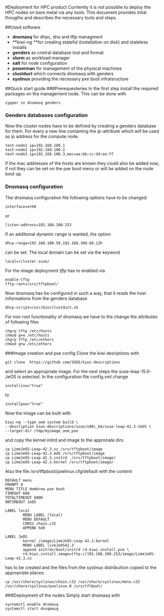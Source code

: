 #Deployment for HPC product
Currtently it is not possible to deploy the HPC nodes on bare metal via any tools. This document provides intial thougths and describes the necessary tools and steps.

##Used software

   * **dnsmasq** for dhpc, dns and tftp managment
   * **kiwi-ng **for creating stateful (installation on disk) and stateless installs
   * **genders** as cnetral database tool and format
   * **slurm** as workload manager
   * **salt** for node configuration
   * **powerman** for management of the physical machines
   * **clustduct** which connects dnsmasq with genders
   * **syslinux** providing the necessary pxe boot infratsructure

##Quick start guide
###Prerequesteries
In the first step install the required packages on the management node. This can be done with
```
zypper in dnsmasq genders
```
### Genders databases configuration
Now the cluster nodes have to be defined by creating a genders database for them. For every a new line containing the *ip*-attribute which will be used as ip address for the compute node.
```
test-node1 ip=192.168.100.1
test-node2 ip=192.168.100.2
test-node3 ip=192.168.100.3,mac=aa:bb:cc:dd:ee:ff
```
If the mac addresses of the hosts are known they could also be added now, if not they can be set on the pxe boot menu or will be added on the node boot up.

### Dnsmasq configuration
The dnsmasq configuration file following options have to be changed:
```
interface=eth0
```
or 
```
listen-address=192.168.100.253
```
If an additional dynamic range is wanted, the option 
```
dhcp-range=192.168.100.50,192.168.100.60,12h
```
can be set.
The local domain can be set via the keyword 
```
local=/cluster.suse/
```
For the image deployment *tftp* has to enabled via
```
enable-tftp
tftp-root=/srv/tftpboot/
```
Now dnsmasq has be configured in such a way, that it reads the host informations from the genders database
```
dhcp-script=/usr/bin/clustduct.sh
```
For non root functionality of dnsmasq we have to the change the attributes of following files
```
chgrp tftp /etc/hosts
chmod g+w /etc/hosts
chgrp tftp /etc/ethers
chmod g+w /etc/ethers
```
###Image creation and pxe config
Clone the kiwi desriptions with
```
git clone  https://github.com/SUSE/kiwi-descriptions
```
and select an appropriate image. For the next steps the suse-leap-15.0-JeOS is selected. In the
configuration file config.xml change 
```
installiso="true"
``` 
to 
```
installpxe="true"
```
Now the image can be built with
```
kiwi-ng --type oem system build \
--description kiwi-descriptions/suse/x86\_64/suse-leap-42.3-JeOS \
--target-dir /tmp/myimage_oem_pxe
```
and copy the kernel initrd and image to the approriate dirs
```
cp LimeJeOS-Leap-42.3.xz /srv/tftpboot/image
cp LimeJeOS-Leap-42.3.md5 /srv/tftpboot/image
cp LimeJeOS-Leap-42.3.initrd  /srv/tftpboot/image/
cp LimeJeOS-Leap-42.3.kernel /srv/tftpboot/image/
```
Also the file /srv/tftpboot/pxelinux.cfg/default
with the content
```
DEFAULT menu
PROMPT 0
MENU TITLE Hombrew pxe boot
TIMEOUT 600
TOTALTIMEOUT 6000
ONTIMEOUT JeOS

LABEL local
        MENU LABEL (local)
        MENU DEFAULT
        COM32 chain.c32
        APPEND hd0

LABEL JeOS
        kernel /image/LimeJeOS-Leap-42.3.kernel
        MENU LABEL liveJeOS42.3
        append initrd=/boot/initrd rd.kiwi.install.pxe \
        rd.kiwi.install.image=tftp://192.168.100.253/image/LimeJeOS-Leap-42.3.xz
```
has to be created and the files from the syslinux distribuition copied to the appropriate places:
```
cp /usr/share/syslinux/chain.c32 /usr/share/syslinux/menu.c32 /usr/share/syslinux/pxelinux.0 /srv/tftboot/
```
###Deployment of the nodes
Simply start dnsmasq with
```
systemctl enable dnsmasq
systemctl start dnsqmasq
```

